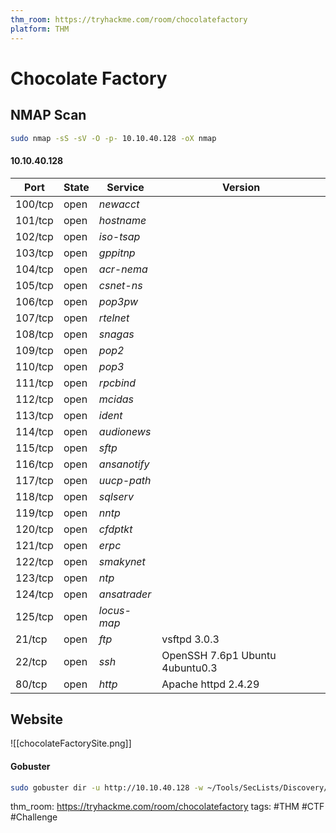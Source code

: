 ```yaml
---
thm_room: https://tryhackme.com/room/chocolatefactory
platform: THM
---
```


# Chocolate Factory

## NMAP Scan

```bash
sudo nmap -sS -sV -O -p- 10.10.40.128 -oX nmap
```
#### 10.10.40.128

| Port | State | Service | Version |
|------|-------|---------|---------|
| 100/tcp | open | *newacct* |   |
| 101/tcp | open | *hostname* |   |
| 102/tcp | open | *iso-tsap* |   |
| 103/tcp | open | *gppitnp* |   |
| 104/tcp | open | *acr-nema* |   |
| 105/tcp | open | *csnet-ns* |   |
| 106/tcp | open | *pop3pw* |   |
| 107/tcp | open | *rtelnet* |   |
| 108/tcp | open | *snagas* |   |
| 109/tcp | open | *pop2* |   |
| 110/tcp | open | *pop3* |   |
| 111/tcp | open | *rpcbind* |   |
| 112/tcp | open | *mcidas* |   |
| 113/tcp | open | *ident* |   |
| 114/tcp | open | *audionews* |   |
| 115/tcp | open | *sftp* |   |
| 116/tcp | open | *ansanotify* |   |
| 117/tcp | open | *uucp-path* |   |
| 118/tcp | open | *sqlserv* |   |
| 119/tcp | open | *nntp* |   |
| 120/tcp | open | *cfdptkt* |   |
| 121/tcp | open | *erpc* |   |
| 122/tcp | open | *smakynet* |   |
| 123/tcp | open | *ntp* |   |
| 124/tcp | open | *ansatrader* |   |
| 125/tcp | open | *locus-map* |   |
| 21/tcp | open | *ftp* | vsftpd 3.0.3 |
| 22/tcp | open | *ssh* | OpenSSH 7.6p1 Ubuntu 4ubuntu0.3 |
| 80/tcp | open | *http* | Apache httpd 2.4.29 |

## Website
![[chocolateFactorySite.png]]

#### Gobuster
```bash
sudo gobuster dir -u http://10.10.40.128 -w ~/Tools/SecLists/Discovery/Web-Content/directory-list-2.3-medium.txt
```
thm_room: https://tryhackme.com/room/chocolatefactory
tags: #THM #CTF #Challenge 

